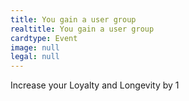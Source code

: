 ```yaml
---
title: You gain a user group
realtitle: You gain a user group
cardtype: Event
image: null
legal: null
---
```


Increase your Loyalty and Longevity by 1

